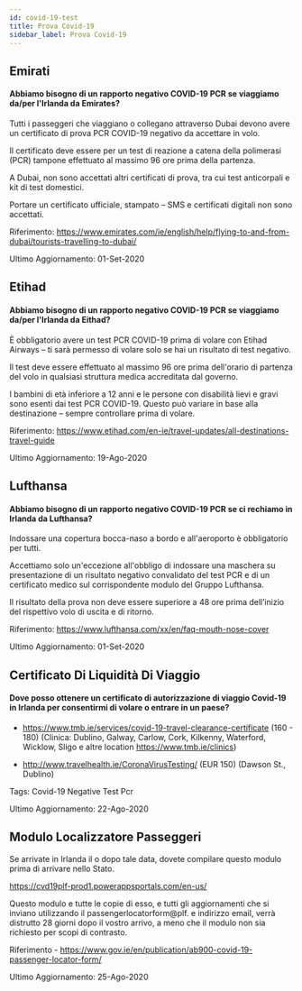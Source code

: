 ```yaml
---
id: covid-19-test
title: Prova Covid-19
sidebar_label: Prova Covid-19
---
```


## Emirati

#### **Abbiamo bisogno di un rapporto negativo COVID-19 PCR se viaggiamo da/per l'Irlanda da Emirates?**

Tutti i passeggeri che viaggiano o collegano attraverso Dubai devono avere un certificato di prova PCR COVID-19 negativo da accettare in volo.

Il certificato deve essere per un test di reazione a catena della polimerasi (PCR) tampone effettuato al massimo 96 ore prima della partenza.

A Dubai, non sono accettati altri certificati di prova, tra cui test anticorpali e kit di test domestici.

Portare un certificato ufficiale, stampato – SMS e certificati digitali non sono accettati.

Riferimento: https://www.emirates.com/ie/english/help/flying-to-and-from-dubai/tourists-travelling-to-dubai/

Ultimo Aggiornamento: 01-Set-2020

## Etihad

#### **Abbiamo bisogno di un rapporto negativo COVID-19 PCR se viaggiamo da/per l'Irlanda da Eithad?**

È obbligatorio avere un test PCR COVID-19 prima di volare con Etihad Airways – ti sarà permesso di volare solo se hai un risultato di test negativo.

Il test deve essere effettuato al massimo 96 ore prima dell'orario di partenza del volo in qualsiasi struttura medica accreditata dal governo.

I bambini di età inferiore a 12 anni e le persone con disabilità lievi e gravi sono esenti dai test PCR COVID-19. Questo può variare in base alla destinazione – sempre controllare prima di volare.

Riferimento: https://www.etihad.com/en-ie/travel-updates/all-destinations-travel-guide

Ultimo Aggiornamento: 19-Ago-2020

## Lufthansa

#### **Abbiamo bisogno di un rapporto negativo COVID-19 PCR se ci rechiamo in Irlanda da Lufthansa?**

Indossare una copertura bocca-naso a bordo e all'aeroporto è obbligatorio per tutti.

Accettiamo solo un'eccezione all'obbligo di indossare una maschera su presentazione di un risultato negativo convalidato del test PCR e di un certificato medico sul corrispondente modulo del Gruppo Lufthansa.

Il risultato della prova non deve essere superiore a 48 ore prima dell’inizio del rispettivo volo di uscita e di ritorno.

Riferimento: https://www.lufthansa.com/xx/en/faq-mouth-nose-cover

Ultimo Aggiornamento: 01-Set-2020

## Certificato Di Liquidità Di Viaggio

#### Dove posso ottenere un certificato di autorizzazione di viaggio Covid-19 in Irlanda per consentirmi di volare o entrare in un paese?

* https://www.tmb.ie/services/covid-19-travel-clearance-certificate (160 - 180) (Clinica: Dublino, Galway, Carlow, Cork, Kilkenny, Waterford, Wicklow, Sligo e altre location https://www.tmb.ie/clinics)

* http://www.travelhealth.ie/CoronaVirusTesting/ (EUR 150) (Dawson St., Dublino)

Tags: Covid-19 Negative Test Pcr

Ultimo Aggiornamento: 22-Ago-2020

## Modulo Localizzatore Passeggeri

Se arrivate in Irlanda il o dopo tale data, dovete compilare questo modulo prima di arrivare nello Stato.

https://cvd19plf-prod1.powerappsportals.com/en-us/

Questo modulo e tutte le copie di esso, e tutti gli aggiornamenti che si inviano utilizzando il passengerlocatorform@plf. e indirizzo email, verrà distrutto 28 giorni dopo il vostro arrivo, a meno che il modulo non sia richiesto per scopi di contrasto.

Riferimento - https://www.gov.ie/en/publication/ab900-covid-19-passenger-locator-form/

Ultimo Aggiornamento: 25-Ago-2020